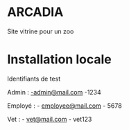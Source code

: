 # ARCADIA

Site vitrine pour un zoo

# Installation locale

Identifiants de test

Admin : -admin@mail.com
        -1234

Employé : - employee@mail.com
          - 5678  

Vet : - vet@mail.com
      - vet123  